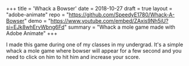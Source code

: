 +++
title = 'Whack a Bowser'
date = 2018-10-27
draft = true
layout = "adobe-animate"
repo = "https://github.com/SpeedyE1780/Whack-A-Bowser"
demo = "https://www.youtube.com/embed/ZAxis9Nh5iU?si=EJk8whErvWbng6Fd"
summary = "Whack a mole game made with Adobe Animate"
+++

I made this game during one of my classes in my undergrad.
It's a simple whack a mole game where bowser will appear for a few second and you need to click on him to hit him and increase your score.
